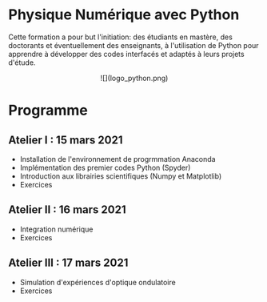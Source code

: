 # Physique Numérique avec Python

Cette formation a pour but l'initiation: des étudiants en mastère, des doctorants et éventuellement des enseignants, à l'utilisation de Python pour apprendre à développer des codes interfacés et adaptés à leurs projets d'étude. 

 <center>
 ![](logo_python.png)
</center>

# Programme
## Atelier I : 15 mars 2021
* Installation de l'environnement de progrmmation Anaconda
* Implémentation des premier codes Python (Spyder)
* Introduction aux librairies scientifiques (Numpy et Matplotlib)
* Exercices
 
## Atelier II : 16 mars 2021
* Integration numérique
* Exercices

## Atelier III : 17 mars 2021
* Simulation d'expériences d'optique ondulatoire
* Exercices

